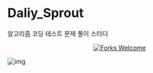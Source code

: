 # Daliy_Sprout
알고리즘 코딩 테스트 문제 풀이 스터디

<div align=center>

[![Forks Welcome](https://img.shields.io/badge/Fork-welcome!!-brightgreen.svg?style=flat-square)](https://github.com/ellynhan/Challenge100_Code_Test_Study/fork)

</div>

![img](https://github.com/user-attachments/assets/31861f8e-3a3f-41ca-9236-de647e214d83)
